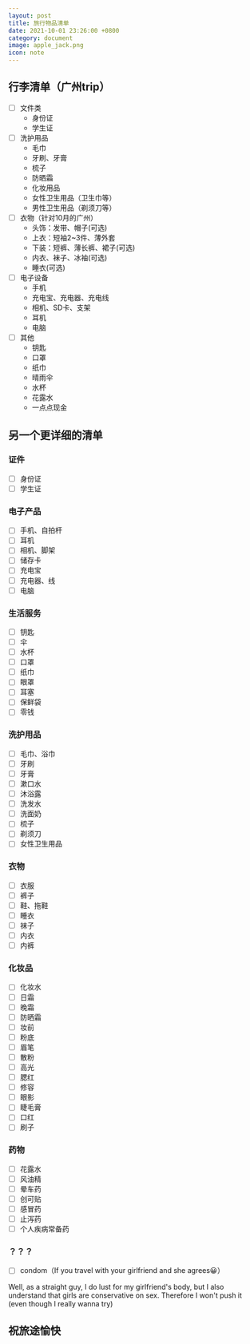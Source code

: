 ```yaml
---
layout: post
title: 旅行物品清单
date: 2021-10-01 23:26:00 +0800
category: document
image: apple_jack.png
icon: note
---
```




<!--more-->

## 行李清单（广州trip）

- [ ] 文件类
  - 身份证
  - 学生证
- [ ] 洗护用品
  - 毛巾
  - 牙刷、牙膏
  - 梳子
  - 防晒霜
  - 化妆用品
  - 女性卫生用品（卫生巾等）
  - 男性卫生用品（剃须刀等）
- [ ] 衣物（针对10月的广州）
  - 头饰：发带、帽子(可选)
  - 上衣：短袖2~3件、薄外套
  - 下装：短裤、薄长裤、裙子(可选)
  - 内衣、袜子、冰袖(可选)
  - 睡衣(可选)
- [ ] 电子设备
  - 手机
  - 充电宝、充电器、充电线
  - 相机、SD卡、支架
  - 耳机
  - 电脑
- [ ] 其他
  - 钥匙
  - 口罩
  - 纸巾
  - 晴雨伞
  - 水杯
  - 花露水
  - 一点点现金

## 另一个更详细的清单

### 证件

- [ ] 身份证
- [ ] 学生证

### 电子产品

- [ ] 手机、自拍杆
- [ ] 耳机
- [ ] 相机、脚架
- [ ] 储存卡
- [ ] 充电宝
- [ ] 充电器、线
- [ ] 电脑

### 生活服务

- [ ] 钥匙
- [ ] 伞
- [ ] 水杯
- [ ] 口罩
- [ ] 纸巾
- [ ] 眼罩
- [ ] 耳塞
- [ ] 保鲜袋
- [ ] 零钱

### 洗护用品

- [ ] 毛巾、浴巾
- [ ] 牙刷
- [ ] 牙膏
- [ ] 漱口水
- [ ] 沐浴露
- [ ] 洗发水
- [ ] 洗面奶
- [ ] 梳子
- [ ] 剃须刀
- [ ] 女性卫生用品

### 衣物

- [ ] 衣服
- [ ] 裤子
- [ ] 鞋、拖鞋
- [ ] 睡衣
- [ ] 袜子
- [ ] 内衣
- [ ] 内裤

### 化妆品

- [ ] 化妆水
- [ ] 日霜
- [ ] 晚霜
- [ ] 防晒霜
- [ ] 妆前
- [ ] 粉底
- [ ] 眉笔
- [ ] 散粉
- [ ] 高光
- [ ] 腮红
- [ ] 修容
- [ ] 眼影
- [ ] 睫毛膏
- [ ] 口红
- [ ] 刷子

### 药物

- [ ] 花露水
- [ ] 风油精
- [ ] 晕车药
- [ ] 创可贴
- [ ] 感冒药
- [ ] 止泻药
- [ ] 个人疾病常备药

### ？？？

- [ ] condom（If you travel with your girlfriend and she agrees😀）

Well, as a straight guy, I do lust for my girlfriend's body, but I also understand that girls are conservative on sex. Therefore I won't push it (even though I really wanna try)

## 祝旅途愉快
